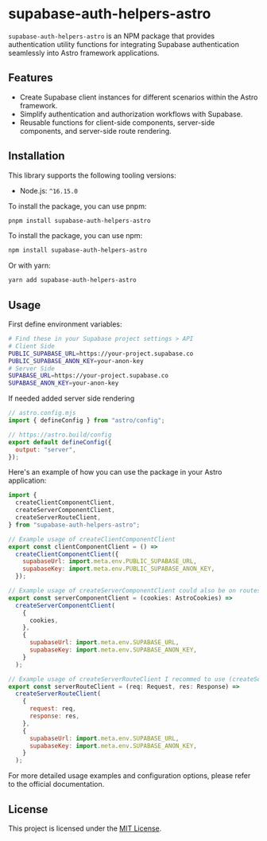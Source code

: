 # supabase-auth-helpers-astro

`supabase-auth-helpers-astro` is an NPM package that provides authentication utility functions for integrating Supabase authentication seamlessly into Astro framework applications.

## Features

- Create Supabase client instances for different scenarios within the Astro framework.
- Simplify authentication and authorization workflows with Supabase.
- Reusable functions for client-side components, server-side components, and server-side route rendering.

## Installation

This library supports the following tooling versions:

- Node.js: `^16.15.0`

To install the package, you can use pnpm:

```bash
pnpm install supabase-auth-helpers-astro
```

To install the package, you can use npm:

```bash
npm install supabase-auth-helpers-astro
```

Or with yarn:

```bash
yarn add supabase-auth-helpers-astro
```

## Usage

First define environment variables:

```bash
# Find these in your Supabase project settings > API
# Client Side
PUBLIC_SUPABASE_URL=https://your-project.supabase.co
PUBLIC_SUPABASE_ANON_KEY=your-anon-key
# Server Side
SUPABASE_URL=https://your-project.supabase.co
SUPABASE_ANON_KEY=your-anon-key
```

If needed added server side rendering

```js
// astro.config.mjs
import { defineConfig } from "astro/config";

// https://astro.build/config
export default defineConfig({
  output: "server",
});
```

Here's an example of how you can use the package in your Astro application:

```javascript
import {
  createClientComponentClient,
  createServerComponentClient,
  createServerRouteClient,
} from "supabase-auth-helpers-astro";

// Example usage of createClientComponentClient
export const clientComponentClient = () =>
  createClientComponentClient({
    supabaseUrl: import.meta.env.PUBLIC_SUPABASE_URL,
    supabaseKey: import.meta.env.PUBLIC_SUPABASE_ANON_KEY,
  });

// Example usage of createServerComponentClient could also be on routes
export const serverComponentClient = (cookies: AstroCookies) =>
  createServerComponentClient(
    {
      cookies,
    },
    {
      supabaseUrl: import.meta.env.SUPABASE_URL,
      supabaseKey: import.meta.env.SUPABASE_ANON_KEY,
    }
  );

// Example usage of createServerRouteClient I recommed to use (createServerComponentClient)
export const serverRouteClient = (req: Request, res: Response) =>
  createServerRouteClient(
    {
      request: req,
      response: res,
    },
    {
      supabaseUrl: import.meta.env.SUPABASE_URL,
      supabaseKey: import.meta.env.SUPABASE_ANON_KEY,
    }
  );
```

For more detailed usage examples and configuration options, please refer to the official documentation.

## License

This project is licensed under the [MIT License](link-to-license).
